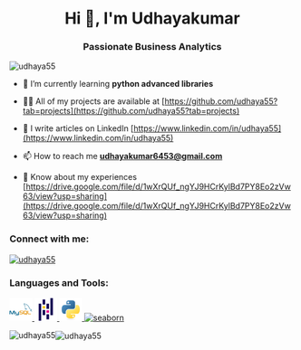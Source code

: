 <h1 align="center">Hi 👋, I'm Udhayakumar</h1>
<h3 align="center">Passionate Business Analytics</h3>

<p align="left"> <img src="https://komarev.com/ghpvc/?username=udhaya55&label=Profile%20views&color=0e75b6&style=flat" alt="udhaya55" /> </p>

- 🌱 I’m currently learning **python advanced libraries**

- 👨‍💻 All of my projects are available at [https://github.com/udhaya55?tab=projects](https://github.com/udhaya55?tab=projects)

- 📝 I write articles on LinkedIn [https://www.linkedin.com/in/udhaya55](https://www.linkedin.com/in/udhaya55)

- 📫 How to reach me **udhayakumar6453@gmail.com**

- 📄 Know about my experiences [https://drive.google.com/file/d/1wXrQUf_ngYJ9HCrKylBd7PY8Eo2zVw63/view?usp=sharing](https://drive.google.com/file/d/1wXrQUf_ngYJ9HCrKylBd7PY8Eo2zVw63/view?usp=sharing)

<h3 align="left">Connect with me:</h3>
<p align="left">
<a href="https://linkedin.com/in/udhaya55" target="blank"><img align="center" src="https://raw.githubusercontent.com/rahuldkjain/github-profile-readme-generator/master/src/images/icons/Social/linked-in-alt.svg" alt="udhaya55" height="30" width="40" /></a>
</p>

<h3 align="left">Languages and Tools:</h3>
<p align="left"> <a href="https://www.mysql.com/" target="_blank" rel="noreferrer"> <img src="https://raw.githubusercontent.com/devicons/devicon/master/icons/mysql/mysql-original-wordmark.svg" alt="mysql" width="40" height="40"/> </a> <a href="https://pandas.pydata.org/" target="_blank" rel="noreferrer"> <img src="https://raw.githubusercontent.com/devicons/devicon/2ae2a900d2f041da66e950e4d48052658d850630/icons/pandas/pandas-original.svg" alt="pandas" width="40" height="40"/> </a> <a href="https://www.python.org" target="_blank" rel="noreferrer"> <img src="https://raw.githubusercontent.com/devicons/devicon/master/icons/python/python-original.svg" alt="python" width="40" height="40"/> </a> <a href="https://seaborn.pydata.org/" target="_blank" rel="noreferrer"> <img src="https://seaborn.pydata.org/_images/logo-mark-lightbg.svg" alt="seaborn" width="40" height="40"/> </a> </p>

<p><img align="left" src="https://github-readme-stats.vercel.app/api/top-langs?username=udhaya55&show_icons=true&locale=en&layout=compact" alt="udhaya55" /></p>


<p><img align="center" src="https://github-readme-streak-stats.herokuapp.com/?user=udhaya55&" alt="udhaya55" /></p>

